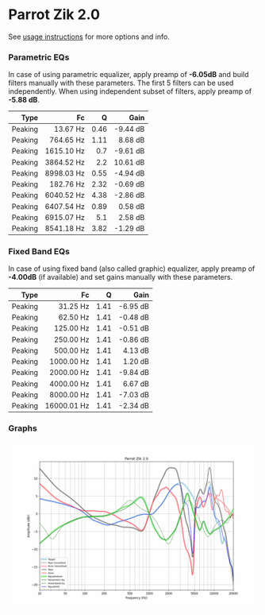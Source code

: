 # Parrot Zik 2.0
See [usage instructions](https://github.com/jaakkopasanen/AutoEq#usage) for more options and info.

### Parametric EQs
In case of using parametric equalizer, apply preamp of **-6.05dB** and build filters manually
with these parameters. The first 5 filters can be used independently.
When using independent subset of filters, apply preamp of **-5.88 dB**.

| Type    | Fc         |    Q | Gain     |
|--------:|-----------:|-----:|---------:|
| Peaking | 13.67 Hz   | 0.46 | -9.44 dB |
| Peaking | 764.65 Hz  | 1.11 | 8.68 dB  |
| Peaking | 1615.10 Hz | 0.7  | -9.61 dB |
| Peaking | 3864.52 Hz | 2.2  | 10.61 dB |
| Peaking | 8998.03 Hz | 0.55 | -4.94 dB |
| Peaking | 182.76 Hz  | 2.32 | -0.69 dB |
| Peaking | 6040.52 Hz | 4.38 | -2.86 dB |
| Peaking | 6407.54 Hz | 0.89 | 0.58 dB  |
| Peaking | 6915.07 Hz | 5.1  | 2.58 dB  |
| Peaking | 8541.18 Hz | 3.82 | -1.29 dB |

### Fixed Band EQs
In case of using fixed band (also called graphic) equalizer, apply preamp of **-4.00dB**
(if available) and set gains manually with these parameters.

| Type    | Fc          |    Q | Gain     |
|--------:|------------:|-----:|---------:|
| Peaking | 31.25 Hz    | 1.41 | -6.95 dB |
| Peaking | 62.50 Hz    | 1.41 | -0.48 dB |
| Peaking | 125.00 Hz   | 1.41 | -0.51 dB |
| Peaking | 250.00 Hz   | 1.41 | -0.86 dB |
| Peaking | 500.00 Hz   | 1.41 | 4.13 dB  |
| Peaking | 1000.00 Hz  | 1.41 | 1.20 dB  |
| Peaking | 2000.00 Hz  | 1.41 | -9.84 dB |
| Peaking | 4000.00 Hz  | 1.41 | 6.67 dB  |
| Peaking | 8000.00 Hz  | 1.41 | -7.03 dB |
| Peaking | 16000.01 Hz | 1.41 | -2.34 dB |

### Graphs
![](./Parrot%20Zik%202.0.png)